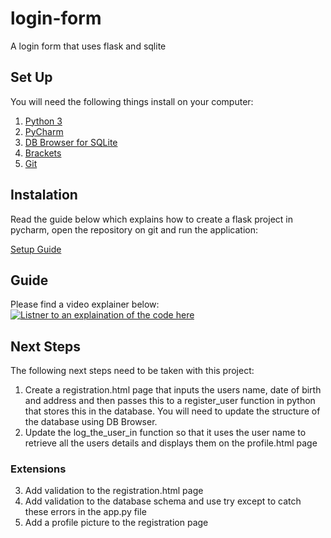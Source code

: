 # login-form
A login form that uses flask and sqlite
## Set Up
You will need the following things install on your computer:
1. [Python 3](https://www.python.org/downloads/release/python-370/)
2. [PyCharm](https://www.jetbrains.com/pycharm/download/#section=windows)
3. [DB Browser for SQLite](https://sqlitebrowser.org/)
4. [Brackets](http://brackets.io/)
5. [Git](https://git-scm.com/)

## Instalation
Read the guide below which explains how to create a flask project in pycharm, open the repository on git and run the application:

[Setup Guide](./LoginFormSetupGuide.pdf)
## Guide
Please find a video explainer below:
[![Listner to an explaination of the code here](https://img.youtube.com/vi/cvPnRmOs9io/0.jpg)](https://www.youtube.com/watch?v=cvPnRmOs9io)
## Next Steps
The following next steps need to be taken with this project:
1.  Create a registration.html page that inputs the users name, date of birth and address and then passes this to a register_user function in python that stores this in the database.  You will need to update the structure of the database using DB Browser.
2.  Update the log_the_user_in function so that it uses the user name to retrieve all the users details and displays them on the profile.html page
### Extensions
3.  Add validation to the registration.html page
4.  Add validation to the database schema and use try except to catch these errors in the app.py file
5.  Add a profile picture to the registration page



